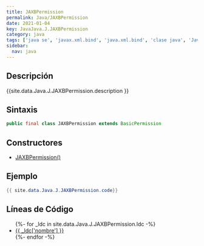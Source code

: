 ```yaml
---
title: JAXBPermission
permalink: Java/JAXBPermission
date: 2021-01-04
key: JavaJava.J.JAXBPermission
category: java
tags: ['java se', 'javax.xml.bind', 'java.xml.bind', 'clase java', 'Java 1.7', 'JAXB 2.2']
sidebar: 
  nav: java
---
```


## Descripción
{{site.data.Java.J.JAXBPermission.description }}

## Sintaxis
~~~java
public final class JAXBPermission extends BasicPermission
~~~

## Constructores
* [JAXBPermission()](/Java/JAXBPermission/JAXBPermission/)

## Ejemplo
~~~java
{{ site.data.Java.J.JAXBPermission.code}}
~~~

## Líneas de Código
<ul>
{%- for _ldc in site.data.Java.J.JAXBPermission.ldc -%}
   <li>
       <a href="{{_ldc['url'] }}">{{ _ldc['nombre'] }}</a>
   </li>
{%- endfor -%}
</ul>
